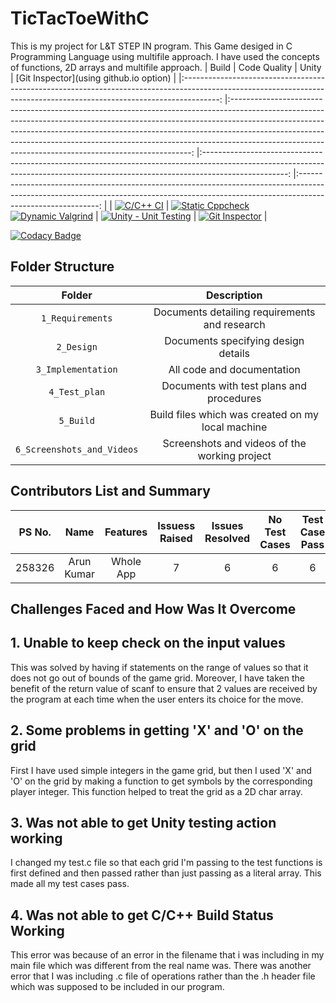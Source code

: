 # TicTacToeWithC
This is my project for L&amp;T STEP IN program. This Game desiged in C Programming Language using multifile approach. I have used the concepts of functions, 2D arrays and multifile approach.
|                                                                                 Build                                                                                 	|                                                                                                                                                                                         Code Quality                                                                                                                                                                                         	|                                                                                       Unity                                                                                       	|                                                                          [Git Inspector](using github.io option)                                                                         	|
|:---------------------------------------------------------------------------------------------------------------------------------------------------------------------:	|:--------------------------------------------------------------------------------------------------------------------------------------------------------------------------------------------------------------------------------------------------------------------------------------------------------------------------------------------------------------------------------------------:	|:---------------------------------------------------------------------------------------------------------------------------------------------------------------------------------:	|:----------------------------------------------------------------------------------------------------------------------------------------------------------------------------------------:	|
| [![C/C++ CI](https://github.com/Arun10k/TicTacToeWithC/actions/workflows/c-cpp.yml/badge.svg)](https://github.com/Arun10k/TicTacToeWithC/actions/workflows/c-cpp.yml) 	| [![Static Cppcheck](https://github.com/Arun10k/TicTacToeWithC/actions/workflows/cppcheck.yml/badge.svg)](https://github.com/Arun10k/TicTacToeWithC/actions/workflows/cppcheck.yml) [![Dynamic Valgrind](https://github.com/Arun10k/TicTacToeWithC/actions/workflows/CodeQuality_Dynamic.yml/badge.svg)](https://github.com/Arun10k/TicTacToeWithC/actions/workflows/CodeQuality_Dynamic.yml) 	| [![Unity - Unit Testing](https://github.com/Arun10k/TicTacToeWithC/actions/workflows/unity.yml/badge.svg)](https://github.com/Arun10k/TicTacToeWithC/actions/workflows/unity.yml) 	| [![Git Inspector](https://github.com/Arun10k/TicTacToeWithC/actions/workflows/gitinspector.yml/badge.svg)](https://github.com/Arun10k/TicTacToeWithC/actions/workflows/gitinspector.yml) 	|

[![Codacy Badge](https://app.codacy.com/project/badge/Grade/e512cfe339ab42c6ba8e7297d615cf6a)](https://www.codacy.com/gh/Arun10k/TicTacToeWithC/dashboard?utm_source=github.com&amp;utm_medium=referral&amp;utm_content=Arun10k/TicTacToeWithC&amp;utm_campaign=Badge_Grade)
## Folder Structure
|           Folder           	|                    Description                    	|
|:--------------------------:	|:-------------------------------------------------:	|
|      `1_Requirements`      	|   Documents detailing requirements and research   	|
|         `2_Design`         	|        Documents specifying design details        	|
|     `3_Implementation`     	|             All code and documentation            	|
|        `4_Test_plan`       	|      Documents with test plans and procedures     	|
|          `5_Build`         	| Build files which was created on my local machine 	|
| `6_Screenshots_and_Videos` 	|   Screenshots and videos of the working project   	|
## Contributors List and Summary
| PS No. 	|      Name      	|  Features 	| Issuess Raised 	| Issues Resolved 	| No Test Cases 	| Test Case Pass 	|
|:------:	|:--------------:	|:---------:	|:--------------:	|:---------------:	|:-------------:	|:--------------:	|
| 258326 	| Arun Kumar 	| Whole App 	|        7       	|        6        	|       6       	|        6       	|
## Challenges Faced and How Was It Overcome
## 1. Unable to keep check on the input values
This was solved by having if statements on the range of values so that it does not go out of bounds of the game grid. Moreover, I have taken the benefit of the return value of scanf to ensure that 2 values are received by the program at each time when the user enters its choice for the move.
## 2. Some problems in getting 'X' and 'O' on the grid
First I have used simple integers in the game grid, but then I used 'X' and 'O' on the grid by making a function to get symbols by the corresponding player integer. This function helped to treat the grid as a 2D char array.
## 3. Was not able to get Unity testing action working
I changed my test.c file so that each grid I'm passing to the test functions is first defined and then passed rather than just passing as a literal array. This made all my test cases pass.
## 4. Was not able to get C/C++ Build Status Working
This error was because of an error in the filename that i was including in my main file which was different from the real name was. There was another error that I was including .c file of operations rather than the .h header file which was supposed to be included in our program.

